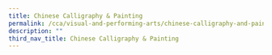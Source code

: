 ```yaml
---
title: Chinese Calligraphy & Painting
permalink: /cca/visual-and-performing-arts/chinese-calligraphy-and-painting/
description: ""
third_nav_title: Chinese Calligraphy & Painting
---
```

